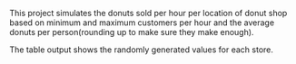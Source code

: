 This project simulates the donuts sold per hour per location of donut shop based on minimum and maximum 
customers per hour and the average donuts per person(rounding up to make sure they make enough).

The table output shows the randomly generated values for each store.
